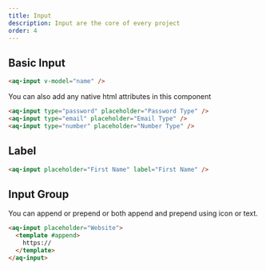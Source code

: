 ```yaml
---
title: Input
description: Input are the core of every project
order: 4
---
```


## Basic Input
<example-input></example-input>

```html
<aq-input v-model="name" />
```

You can also add any native html attributes in this component

<aq-input type="password" placeholder="Password Type"></aq-input>
<aq-input type="email" placeholder="Email Type"></aq-input>
<aq-input type="number" placeholder="Number Type"></aq-input>

```html
<aq-input type="password" placeholder="Password Type" />
<aq-input type="email" placeholder="Email Type" />
<aq-input type="number" placeholder="Number Type" />
```

## Label
<aq-input placeholder="First Name" label="First Name"></aq-input>

```html
<aq-input placeholder="First Name" label="First Name" />
```

## Input Group

You can append or prepend or both append and prepend using icon or text.

<example-input section="slot"></example-input>

```html
<aq-input placeholder="Website">
  <template #append>
    https://
  </template>
</aq-input>
```